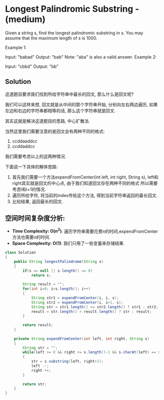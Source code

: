 # Longest Palindromic Substring - (medium)

Given a string s, find the longest palindromic substring in s. You may assume that the maximum length of s is 1000.

Example 1:

Input: "babad"
Output: "bab"
Note: "aba" is also a valid answer.
Example 2:

Input: "cbbd"
Output: "bb"

## Solution

这道题目要求我们找到所给字符串中最长的回文, 那么什么是回文呢?

我们可以这样来想, 回文就是从中间的那个字符串开始, 分别向左右两边遍历, 如果左边和右边的字符串都相等的话, 那么这个字符串就是回文. 

其实这就是解决这道题目的思路, 中心扩散法.

当然这里我们需要注意的是回文会有两种不同的格式:

1. ccddaaddcc
2. ccddaddcc

我们需要考虑以上的这两种情况.

下面说一下具体的解体思路:

1. 首先我们需要一个方法expendFromCenter(int left, int right, String s), left和right其实就是回文的中心点, 由于我们知道回文存在两种不同的格式 所以需要考虑i和i+1的情况.
2. 遍历所给字符, 将当前的index传给这个方法, 得到当前字符串返回的最长回文.
3. 比较结果, 返回最长的回文.

## 空间时间复杂度分析:

* **Time Complexity: O(n<sup>2</sup>)**: 遍历字符串需要花费n的时间,expendFromCenter方法也需要n的时间.
* **Space Complexity: O(1)**: 我们只用了一些变量来存储结果.

```java
class Solution 
{
    public String longestPalindrome(String s) 
    {
        if(s == null || s.length() == 0)
            return s;
        
        String result = "";
        for(int i=0; i<s.length(); i++)
        {
            String str1 = expendFromCenter(i, i, s);
            String str2 = expendFromCenter(i, i+1, s);
            String str = str1.length() >= str2.length() ? str1 : str2;
            result = str.length() > result.length() ? str : result;
        }
    
        return result;
    }
    
    private String expendFromCenter(int left, int right, String s)
    {
        String str = "";
        while(left >= 0 && right <= s.length()-1 && s.charAt(left) == s.charAt(right))
        {
            str = s.substring(left, right+1);
            left --;
            right ++;
        }
        
        return str;
    }
}
```
   



